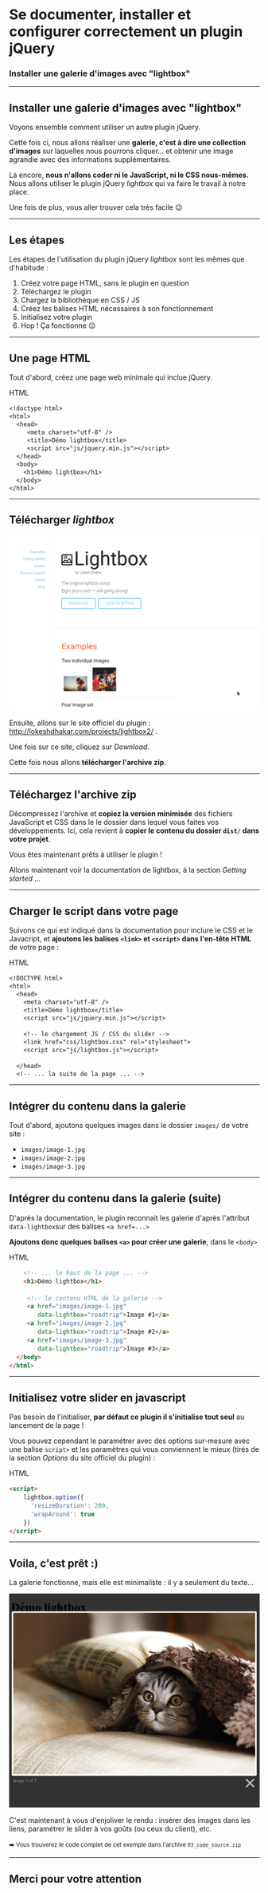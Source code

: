 <!-- footer: Copyright 2017 © Glenn ROLLAND – Reproduction interdite -->
<!-- page_number : true -->

<link rel="stylesheet" href="../../assets/style.css" />

# Se documenter, installer et configurer correctement un plugin jQuery

### Installer une galerie d'images avec "lightbox"

<!-- 03/04 Document -->

----

## Installer une galerie d'images avec "lightbox"

Voyons ensemble comment utiliser un autre plugin jQuery.

Cette fois ci, nous allons réaliser une __galerie, c'est à dire une collection d'images__ sur laquelles nous pourrons cliquer... et obtenir une image agrandie avec des informations supplémentaires.

Là encore, __nous n'allons coder ni le JavaScript, ni le CSS nous-mêmes.__ Nous allons utiliser le plugin jQuery _lightbox_ qui va faire le travail à notre place.

Une fois de plus, vous aller trouver cela très facile :wink:

----

## Les étapes

Les étapes de l'utilisation du plugin jQuery _lightbox_ sont les mêmes que d'habitude :

1. Créez votre page HTML, sans le plugin en question
2. Téléchargez le plugin
3. Chargez la bibliothèque en CSS / JS
4. Créez les balises HTML nécessaires à son fonctionnement
5. Initialisez votre plugin
6. Hop ! Ça fonctionne :wink:

----

## Une page HTML

Tout d'abord, créez une page web minimale qui inclue jQuery.

<gx-label>HTML</gx-label>

```
<!doctype html>
<html>
  <head>
     <meta charset="utf-8" />
     <title>Démo lightbox</title>
     <script src="js/jquery.min.js"></script>
  </head>
  <body>
    <h1>Démo lightbox</h1>
  </body>
</html>
```

----

## Télécharger _lightbox_

![50% right border](images/lightbox_intro.png)

Ensuite, allons sur le site officiel du plugin : <http://lokeshdhakar.com/projects/lightbox2/> . 

Une fois sur ce site, cliquez sur _Download_.

Cette fois nous allons __télécharger l'archive zip__.

----

## Téléchargez l'archive zip

Décompressez l'archive et __copiez la version minimisée__ des fichiers JavaScript et CSS dans le le dossier dans lequel vous faites vos développements. Ici, cela revient à __copier le contenu du dossier `dist/` dans votre projet__.

Vous êtes maintenant prêts à utiliser le plugin !

Allons maintenant voir la documentation de lightbox, à la section _Getting started_ ...

----

## Charger le script dans votre page 

Suivons ce qui est indiqué dans la documentation pour inclure le CSS et le Javacript, et __ajoutons les balises `<link>` et `<script>` dans l'en-tête HTML__ de votre page :

<gx-label>HTML</gx-label>

```
<!DOCTYPE html>
<html>
  <head>
    <meta charset="utf-8" />
    <title>Démo lightbox</title>
    <script src="js/jquery.min.js"></script>
 
    <!-- le chargement JS / CSS du slider -->
    <link href="css/lightbox.css" rel="stylesheet">
    <script src="js/lightbox.js"></script>
    
  </head>
  <!-- ... la suite de la page ... -->
```

----

## Intégrer du contenu dans la galerie

Tout d'abord, ajoutons quelques images dans le dossier `images/` de votre site : 

* `images/image-1.jpg`
* `images/image-2.jpg`
* `images/image-3.jpg`

----

## Intégrer du contenu dans la galerie (suite)

D'après la documentation, le plugin reconnait les galerie d'après l'attribut `data-lightbox`sur des balises `<a href=...>`

__Ajoutons donc quelques balises `<a>` pour créer une galerie__,  dans le `<body>`

<gx-label>HTML</gx-label>

```html
    <!-- ... le haut de la page ... -->    
    <h1>Démo lightbox</h1>
    
     <!-- le contenu HTML de la galerie -->
     <a href="images/image-1.jpg" 
        data-lightbox="roadtrip">Image #1</a>
     <a href="images/image-2.jpg" 
        data-lightbox="roadtrip">Image #2</a>
     <a href="images/image-3.jpg" 
        data-lightbox="roadtrip">Image #3</a>
  </body>
</html>
```

----

##  Initialisez votre slider en javascript

Pas besoin de l'initialiser, __par défaut ce plugin il s'initialise tout seul__ au lancement de la page ! 

Vous pouvez cependant le paramétrer avec des options sur-mesure avec une balise `script>` et les paramètres qui vous conviennent le mieux (tirés de la section _Options_ du site officiel du plugin) :

<gx-label>HTML</gx-label>

```html
<script>
    lightbox.option({
      'resizeDuration': 200,
      'wrapAround': true
    })
</script>
```

----

## Voila, c'est prêt :)

La galerie fonctionne, mais elle est minimaliste : il y a seulement du texte...

![65% right border](images/lightbox_demo.png)

C'est maintenant à vous d'enjoliver le rendu : insérer des images dans les liens, paramétrer le slider à vos goûts (ou ceux du client), etc.

<small >:arrow_right: Vous trouverez  le code complet de cet exemple dans l'archive `03_code_source.zip`</small>

----

## Merci pour votre attention
